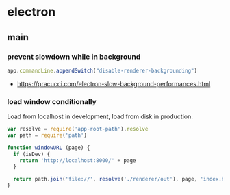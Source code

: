 # electron

## main
### prevent slowdown while in background

```js
app.commandLine.appendSwitch("disable-renderer-backgrounding")
```
- https://pracucci.com/electron-slow-background-performances.html

### load window conditionally
Load from localhost in development, load from disk in production.
```js
var resolve = require('app-root-path').resolve
var path = require('path')

function windowURL (page) {
  if (isDev) {
    return 'http://localhost:8000/' + page
  }

  return path.join('file://', resolve('./renderer/out'), page, 'index.html')
}
```
